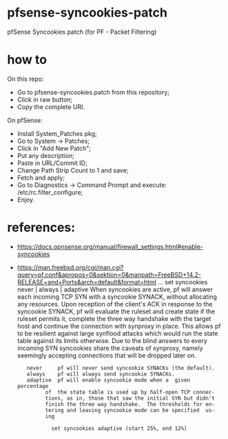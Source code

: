 # pfsense-syncookies-patch
pfSense Syncookies patch (for PF - Packet Filtering)

# how to
On this repo:
- Go to pfsense-syncookies.patch from this repository;
- Click in raw button;
- Copy the complete URI.

On pfSense:
- Install System_Patches pkg;
- Go to System -> Patches;
- Click in "Add New Patch";
- Put any description;
- Paste in URL/Commit ID;
- Change Path Strip Count to 1 and save;
- Fetch and apply;
- Go to Diagnostics -> Command Prompt and execute: /etc/rc.filter_configure;
- Enjoy.

# references:
- https://docs.opnsense.org/manual/firewall_settings.html#enable-syncookies
- https://man.freebsd.org/cgi/man.cgi?query=pf.conf&apropos=0&sektion=0&manpath=FreeBSD+14.2-RELEASE+and+Ports&arch=default&format=html
  ...
  set syncookies never | always | adaptive
	     When syncookies are active, pf will answer	each incoming TCP  SYN
	     with  a syncookie SYNACK, without allocating any resources.  Upon
	     reception of the  client's	 ACK  in  response  to	the  syncookie
	     SYNACK,  pf  will	evaluate  the  ruleset and create state	if the
	     ruleset permits it, complete the three  way  handshake  with  the
	     target  host  and continue	the connection with synproxy in	place.
	     This allows pf to be resilient  against  large  synflood  attacks
	     which  would  run	the  state table against its limits otherwise.
	     Due to the	blind answers to every incoming	SYN  syncookies	 share
	     the  caveats  of synproxy,	namely seemingly accepting connections
	     that will be dropped later	on.

	     never     pf will never send syncookie SYNACKs (the default).
	     always    pf will always send syncookie SYNACKs.
	     adaptive  pf will enable syncookie	mode when a  given  percentage
		       of  the state table is used up by half-open TCP connec-
		       tions, as in, those that	saw the	initial	SYN but	didn't
		       finish the three	way handshake.	The thresholds for en-
		       tering and leaving syncookie mode can be	specified  us-
		       ing

			     set syncookies adaptive (start 25%, end 12%)
